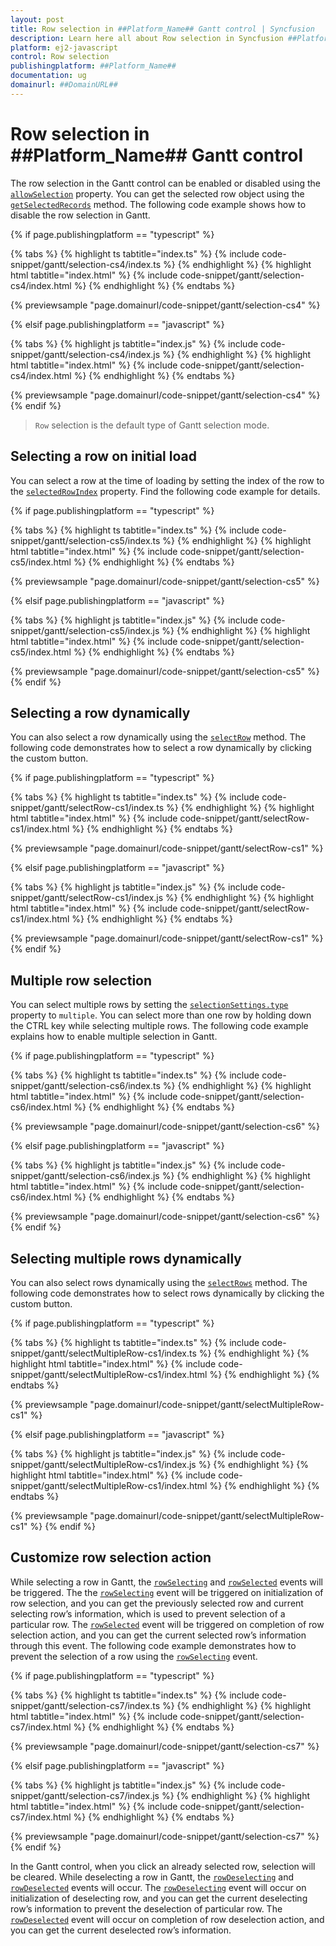 ```yaml
---
layout: post
title: Row selection in ##Platform_Name## Gantt control | Syncfusion
description: Learn here all about Row selection in Syncfusion ##Platform_Name## Gantt control of Syncfusion Essential JS 2 and more.
platform: ej2-javascript
control: Row selection 
publishingplatform: ##Platform_Name##
documentation: ug
domainurl: ##DomainURL##
---
```


# Row selection in ##Platform_Name## Gantt control

The row selection in the Gantt control can be enabled or disabled using the [`allowSelection`](../../api/gantt/#allowselection) property. You can get the selected row object using the [`getSelectedRecords`](../../api/gantt/selection/#getselectedrecords) method. The following code example shows how to disable the row selection in Gantt.

{% if page.publishingplatform == "typescript" %}

 {% tabs %}
{% highlight ts tabtitle="index.ts" %}
{% include code-snippet/gantt/selection-cs4/index.ts %}
{% endhighlight %}
{% highlight html tabtitle="index.html" %}
{% include code-snippet/gantt/selection-cs4/index.html %}
{% endhighlight %}
{% endtabs %}
        
{% previewsample "page.domainurl/code-snippet/gantt/selection-cs4" %}

{% elsif page.publishingplatform == "javascript" %}

{% tabs %}
{% highlight js tabtitle="index.js" %}
{% include code-snippet/gantt/selection-cs4/index.js %}
{% endhighlight %}
{% highlight html tabtitle="index.html" %}
{% include code-snippet/gantt/selection-cs4/index.html %}
{% endhighlight %}
{% endtabs %}

{% previewsample "page.domainurl/code-snippet/gantt/selection-cs4" %}
{% endif %}

> `Row` selection is the default type of Gantt selection mode.

## Selecting a row on initial load

You can select a row at the time of loading by setting the index of the row to the [`selectedRowIndex`](../../api/gantt/#selectedrowindex) property. Find the following code example for details.

{% if page.publishingplatform == "typescript" %}

 {% tabs %}
{% highlight ts tabtitle="index.ts" %}
{% include code-snippet/gantt/selection-cs5/index.ts %}
{% endhighlight %}
{% highlight html tabtitle="index.html" %}
{% include code-snippet/gantt/selection-cs5/index.html %}
{% endhighlight %}
{% endtabs %}
        
{% previewsample "page.domainurl/code-snippet/gantt/selection-cs5" %}

{% elsif page.publishingplatform == "javascript" %}

{% tabs %}
{% highlight js tabtitle="index.js" %}
{% include code-snippet/gantt/selection-cs5/index.js %}
{% endhighlight %}
{% highlight html tabtitle="index.html" %}
{% include code-snippet/gantt/selection-cs5/index.html %}
{% endhighlight %}
{% endtabs %}

{% previewsample "page.domainurl/code-snippet/gantt/selection-cs5" %}
{% endif %}

## Selecting a row dynamically

You can also select a row dynamically using the [`selectRow`](../../api/gantt/selection/#selectrow) method. The following code demonstrates how to select a row dynamically by clicking the custom button.

{% if page.publishingplatform == "typescript" %}

 {% tabs %}
{% highlight ts tabtitle="index.ts" %}
{% include code-snippet/gantt/selectRow-cs1/index.ts %}
{% endhighlight %}
{% highlight html tabtitle="index.html" %}
{% include code-snippet/gantt/selectRow-cs1/index.html %}
{% endhighlight %}
{% endtabs %}
        
{% previewsample "page.domainurl/code-snippet/gantt/selectRow-cs1" %}

{% elsif page.publishingplatform == "javascript" %}

{% tabs %}
{% highlight js tabtitle="index.js" %}
{% include code-snippet/gantt/selectRow-cs1/index.js %}
{% endhighlight %}
{% highlight html tabtitle="index.html" %}
{% include code-snippet/gantt/selectRow-cs1/index.html %}
{% endhighlight %}
{% endtabs %}

{% previewsample "page.domainurl/code-snippet/gantt/selectRow-cs1" %}
{% endif %}

## Multiple row selection

You can select multiple rows by setting the [`selectionSettings.type`](../../api/gantt/selectionSettings/#type) property to `multiple`. You can select more than one row by holding down the CTRL key while selecting multiple rows. The following code example explains how to enable multiple selection in Gantt.

{% if page.publishingplatform == "typescript" %}

 {% tabs %}
{% highlight ts tabtitle="index.ts" %}
{% include code-snippet/gantt/selection-cs6/index.ts %}
{% endhighlight %}
{% highlight html tabtitle="index.html" %}
{% include code-snippet/gantt/selection-cs6/index.html %}
{% endhighlight %}
{% endtabs %}
        
{% previewsample "page.domainurl/code-snippet/gantt/selection-cs6" %}

{% elsif page.publishingplatform == "javascript" %}

{% tabs %}
{% highlight js tabtitle="index.js" %}
{% include code-snippet/gantt/selection-cs6/index.js %}
{% endhighlight %}
{% highlight html tabtitle="index.html" %}
{% include code-snippet/gantt/selection-cs6/index.html %}
{% endhighlight %}
{% endtabs %}

{% previewsample "page.domainurl/code-snippet/gantt/selection-cs6" %}
{% endif %}

## Selecting multiple rows dynamically

You can also select rows dynamically using the [`selectRows`](../../api/gantt/selection/#selectrows) method. The following code demonstrates how to select rows dynamically by clicking the custom button.

{% if page.publishingplatform == "typescript" %}

 {% tabs %}
{% highlight ts tabtitle="index.ts" %}
{% include code-snippet/gantt/selectMultipleRow-cs1/index.ts %}
{% endhighlight %}
{% highlight html tabtitle="index.html" %}
{% include code-snippet/gantt/selectMultipleRow-cs1/index.html %}
{% endhighlight %}
{% endtabs %}
        
{% previewsample "page.domainurl/code-snippet/gantt/selectMultipleRow-cs1" %}

{% elsif page.publishingplatform == "javascript" %}

{% tabs %}
{% highlight js tabtitle="index.js" %}
{% include code-snippet/gantt/selectMultipleRow-cs1/index.js %}
{% endhighlight %}
{% highlight html tabtitle="index.html" %}
{% include code-snippet/gantt/selectMultipleRow-cs1/index.html %}
{% endhighlight %}
{% endtabs %}

{% previewsample "page.domainurl/code-snippet/gantt/selectMultipleRow-cs1" %}
{% endif %}

## Customize row selection action

While selecting a row in Gantt, the [`rowSelecting`](../../api/gantt/#rowselecting) and [`rowSelected`](../../api/gantt/#rowselected) events will be triggered. The the [`rowSelecting`](../../api/gantt/#rowselecting) event will be triggered on initialization of row selection, and you can get the previously selected row and current selecting row’s information, which is used to prevent selection of a particular row. The [`rowSelected`](../../api/gantt/#rowselected) event will be triggered on completion of row selection action, and you can get the current selected row’s information through this event. The following code example demonstrates how to prevent the selection of a row using the [`rowSelecting`](../../api/gantt/#rowselecting) event.

{% if page.publishingplatform == "typescript" %}

 {% tabs %}
{% highlight ts tabtitle="index.ts" %}
{% include code-snippet/gantt/selection-cs7/index.ts %}
{% endhighlight %}
{% highlight html tabtitle="index.html" %}
{% include code-snippet/gantt/selection-cs7/index.html %}
{% endhighlight %}
{% endtabs %}
        
{% previewsample "page.domainurl/code-snippet/gantt/selection-cs7" %}

{% elsif page.publishingplatform == "javascript" %}

{% tabs %}
{% highlight js tabtitle="index.js" %}
{% include code-snippet/gantt/selection-cs7/index.js %}
{% endhighlight %}
{% highlight html tabtitle="index.html" %}
{% include code-snippet/gantt/selection-cs7/index.html %}
{% endhighlight %}
{% endtabs %}

{% previewsample "page.domainurl/code-snippet/gantt/selection-cs7" %}
{% endif %}

In the Gantt control, when you click an already selected row, selection will be cleared. While deselecting a row in Gantt, the [`rowDeselecting`](../../api/gantt/#rowdeselecting) and [`rowDeselected`](../../api/gantt/#rowselected) events will occur. The [`rowDeselecting`](../../api/gantt/#rowdeselecting) event will occur on initialization of deselecting row, and you can get the current deselecting row’s information to prevent the deselection of particular row. The [`rowDeselected`](../../api/gantt/#rowselected) event will occur on completion of row deselection action, and you can get the current deselected row’s information.